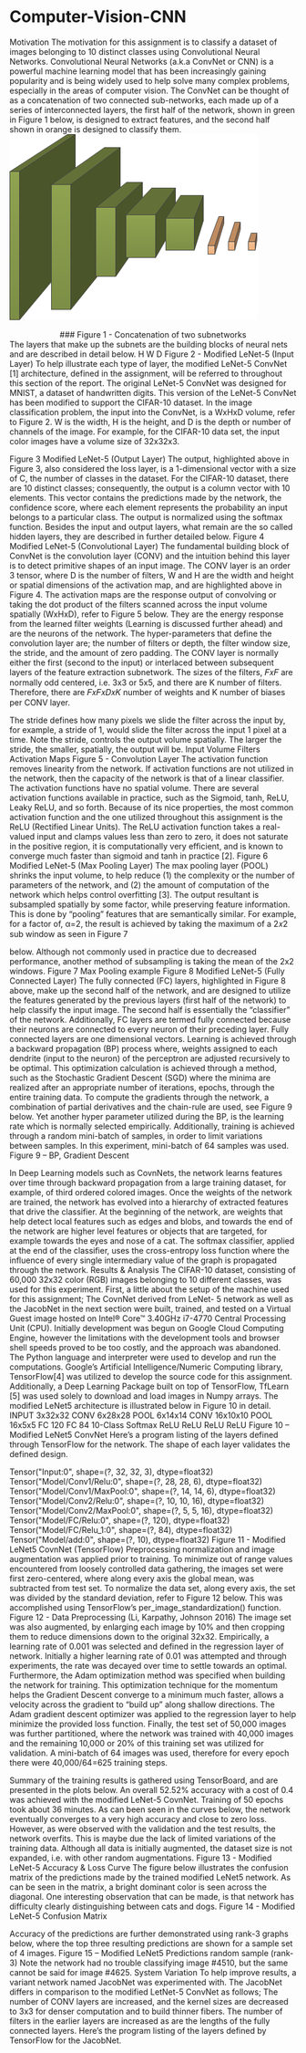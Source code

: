 # Computer-Vision-CNN
Motivation
The motivation for this assignment is to classify a dataset of images belonging to 10 distinct classes using
Convolutional Neural Networks. Convolutional Neural Networks (a.k.a ConvNet or CNN) is a powerful
machine learning model that has been increasingly gaining popularity and is being widely used to help
solve many complex problems, especially in the areas of computer vision. The ConvNet can be thought
of as a concatenation of two connected sub-networks, each made up of a series of interconnected
layers, the first half of the network, shown in green in Figure 1 below, is designed to extract features,
and the second half shown in orange is designed to classify them.
![alt text <>](https://github.com/rjacob/Computer-Vision-CNN/blob/master/img/Figure1.png) 
<div style="text-align: center"> ### Figure 1 - Concatenation of two subnetworks </div>
The layers that make up the subnets are the building blocks of neural nets and are described in detail
below.
H
W
D
Figure 2 - Modified LeNet-5 (Input Layer)
To help illustrate each type of layer, the modified LeNet-5 ConvNet [1] architecture, defined in the
assignment, will be referred to throughout this section of the report. The original LeNet-5 ConvNet was
designed for MNIST, a dataset of handwritten digits. This version of the LeNet-5 ConvNet has been
modified to support the CIFAR-10 dataset.
In the image classification problem, the input into the ConvNet, is a WxHxD volume, refer to Figure 2. W
is the width, H is the height, and D is the depth or number of channels of the image. For example, for the
CIFAR-10 data set, the input color images have a volume size of 32x32x3.

Figure 3 Modified LeNet-5 (Output Layer)
The output, highlighted above in Figure 3, also considered the loss layer, is a 1-dimensional vector with a
size of C, the number of classes in the dataset. For the CIFAR-10 dataset, there are 10 distinct classes;
consequently, the output is a column vector with 10 elements. This vector contains the predictions
made by the network, the confidence score, where each element represents the probability an input
belongs to a particular class. The output is normalized using the softmax function. Besides the input and
output layers, what remain are the so called hidden layers, they are described in further detailed below.
Figure 4 Modified LeNet-5 (Convolutional Layer)
The fundamental building block of ConvNet is the convolution layer (CONV) and the intuition behind
this layer is to detect primitive shapes of an input image. The CONV layer is an order 3 tensor, where D is
the number of filters, W and H are the width and height or spatial dimensions of the activation map, and
are highlighted above in Figure 4. The activation maps are the response output of convolving or taking
the dot product of the filters scanned across the input volume spatially (WxHxD), refer to Figure 5
below. They are the energy response from the learned filter weights (Learning is discussed further
ahead) and are the neurons of the network. The hyper-parameters that define the convolution layer are;
the number of filters or depth, the filter window size, the stride, and the amount of zero padding. The
CONV layer is normally either the first (second to the input) or interlaced between subsequent layers of
the feature extraction subnetwork. The sizes of the filters, 𝐹𝑥𝐹 are normally odd centered, i.e. 3x3 or
5x5, and there are K number of filters. Therefore, there are 𝐹𝑥𝐹𝑥𝐷𝑥𝐾 number of weights and K number
of biases per CONV layer.

The stride defines how many pixels we slide the filter across the input by, for example, a stride of 1,
would slide the filter across the input 1 pixel at a time. Note the stride, controls the output volume
spatially. The larger the stride, the smaller, spatially, the output will be.
Input Volume
Filters
Activation Maps
Figure 5 - Convolution Layer
The activation function removes linearity from the network. If activation functions are not utilized in the
network, then the capacity of the network is that of a linear classifier. The activation functions have no
spatial volume. There are several activation functions available in practice, such as the Sigmoid, tanh,
ReLU, Leaky ReLU, and so forth. Because of its nice properties, the most common activation function
and the one utilized throughout this assignment is the ReLU (Rectified Linear Units). The ReLU activation
function takes a real-valued input and clamps values less than zero to zero, it does not saturate in the
positive region, it is computationally very efficient, and is known to converge much faster than sigmoid
and tanh in practice [2].
Figure 6 Modified LeNet-5 (Max Pooling Layer)
The max pooling layer (POOL) shrinks the input volume, to help reduce (1) the complexity or the
number of parameters of the network, and (2) the amount of computation of the network which helps
control overfitting [3]. The output resultant is subsampled spatially by some factor, while preserving
feature information. This is done by “pooling” features that are semantically similar. For example, for a
factor of, α=2, the result is achieved by taking the maximum of a 2𝑥2 sub window as seen in Figure 7

below. Although not commonly used in practice due to decreased performance, another method of
subsampling is taking the mean of the 2x2 windows.
Figure 7 Max Pooling example
Figure 8 Modified LeNet-5 (Fully Connected Layer)
The fully connected (FC) layers, highlighted in Figure 8 above, make up the second half of the network,
and are designed to utilize the features generated by the previous layers (first half of the network) to
help classify the input image. The second half is essentially the “classifier” of the network. Additionally,
FC layers are termed fully connected because their neurons are connected to every neuron of their
preceding layer. Fully connected layers are one dimensional vectors.
Learning is achieved through a backward propagation (BP) process where, weights assigned to each
dendrite (input to the neuron) of the perceptron are adjusted recursively to be optimal. This
optimization calculation is achieved through a method, such as the Stochastic Gradient Descent (SGD)
where the minima are realized after an appropriate number of iterations, epochs, through the entire
training data. To compute the gradients through the network, a combination of partial derivatives and
the chain-rule are used, see Figure 9 below. Yet another hyper parameter utilized during the BP, is the
learning rate which is normally selected empirically. Additionally, training is achieved through a random
mini-batch of samples, in order to limit variations between samples. In this experiment, mini-batch of 64
samples was used.
Figure 9 – BP, Gradient Descent

In Deep Learning models such as CovnNets, the network learns features over time through backward
propagation from a large training dataset, for example, of third ordered colored images. Once the
weights of the network are trained, the network has evolved into a hierarchy of extracted features that
drive the classifier. At the beginning of the network, are weights that help detect local features such as
edges and blobs, and towards the end of the network are higher level features or objects that are
targeted, for example towards the eyes and nose of a cat. The softmax classifier, applied at the end of
the classifier, uses the cross-entropy loss function where the influence of every single intermediary
value of the graph is propagated through the network.
Results & Analysis
The CIFAR-10 dataset, consisting of 60,000 32x32 color (RGB) images belonging to 10 different classes,
was used for this experiment.
First, a little about the setup of the machine used for this assignment; The CovnNet derived from LeNet-
5 network as well as the JacobNet in the next section were built, trained, and tested on a Virtual Guest
image hosted on Intel® Core™ 3.40GHz i7-4770 Central Processing Unit (CPU). Initially development was
begun on Google Cloud Computing Engine, however the limitations with the development tools and
browser shell speeds proved to be too costly, and the approach was abandoned. The Python language
and interpreter were used to develop and run the computations. Google’s Artificial Intelligence/Numeric
Computing library, TensorFlow[4] was utilized to develop the source code for this assignment.
Additionally, a Deep Learning Package built on top of TensorFlow, TfLearn [5] was used solely to
download and load images in Numpy arrays. The modified LeNet5 architecture is illustrated below in
Figure 10 in detail.
INPUT
3x32x32
CONV
6x28x28
POOL
6x14x14
CONV
16x10x10
POOL
16x5x5
FC
120
FC
84
10-Class
Softmax
ReLU ReLU ReLU ReLU
Figure 10 – Modified LeNet5 ConvNet
Here’s a program listing of the layers defined through TensorFlow for the network. The shape of each
layer validates the defined design.

Tensor("Input:0", shape=(?, 32, 32, 3), dtype=float32) Tensor("Model/Conv1/Relu:0", shape=(?, 28, 28, 6), dtype=float32) Tensor("Model/Conv1/MaxPool:0", shape=(?, 14, 14, 6), dtype=float32) Tensor("Model/Conv2/Relu:0", shape=(?, 10, 10, 16), dtype=float32) Tensor("Model/Conv2/MaxPool:0", shape=(?, 5, 5, 16), dtype=float32) Tensor("Model/FC/Relu:0", shape=(?, 120), dtype=float32) Tensor("Model/FC/Relu_1:0", shape=(?, 84), dtype=float32) Tensor("Model/add:0", shape=(?, 10), dtype=float32)
Figure 11 - Modified LeNet5 CovnNet (TensorFlow)
Preprocessing normalization and image augmentation was applied prior to training. To minimize out of range values encountered from loosely controlled data gathering, the images set were first zero-centered, where along every axis the global mean, was subtracted from test set. To normalize the data set, along every axis, the set was divided by the standard deviation, refer to Figure 12 below. This was accomplished using TensorFlow’s per_image_standardization() function.
Figure 12 - Data Preprocessing (Li, Karpathy, Johnson 2016)
The image set was also augmented, by enlarging each image by 10% and then cropping them to reduce dimensions down to the original 32x32.
Empirically, a learning rate of 0.001 was selected and defined in the regression layer of network. Initially a higher learning rate of 0.01 was attempted and through experiments, the rate was decayed over time to settle towards an optimal.
Furthermore, the Adam optimization method was specified when building the network for training. This optimization technique for the momentum helps the Gradient Descent converge to a minimum much faster, allows a velocity across the gradient to “build up” along shallow directions. The Adam gradient descent optimizer was applied to the regression layer to help minimize the provided loss function.
Finally, the test set of 50,000 images was further partitioned, where the network was trained with 40,000 images and the remaining 10,000 or 20% of this training set was utilized for validation. A mini-batch of 64 images was used, therefore for every epoch there were 40,000/64=625 training steps.

Summary of the training results is gathered using TensorBoard, and are presented in the plots below. An overall 52.52% accuracy with a cost of 0.4 was achieved with the modified LeNet-5 CovnNet. Training of 50 epochs took about 36 minutes.
As can been seen in the curves below, the network eventually converges to a very high accuracy and close to zero loss. However, as were observed with the validation and the test results, the network overfits. This is maybe due the lack of limited variations of the training data. Although all data is initially augmented, the dataset size is not expanded, i.e. with other random augmentations.
Figure 13 - Modified LeNet-5 Accuracy & Loss Curve
The figure below illustrates the confusion matrix of the predictions made by the trained modified LeNet5 network. As can be seen in the matrix, a bright dominant color is seen across the diagonal. One interesting observation that can be made, is that network has difficulty clearly distinguishing between cats and dogs.
Figure 14 - Modified LeNet-5 Confusion Matrix

Accuracy of the predictions are further demonstrated using rank-3 graphs below, where the top three resulting predictions are shown for a sample set of 4 images.
Figure 15 – Modified LeNet5 Predictions random sample (rank-3)
Note the network had no trouble classifying image #4510, but the same cannot be said for image #4625.
System Variation
To help improve results, a variant network named JacobNet was experimented with. The JacobNet differs in comparison to the modified LetNet-5 ConvNet as follows; The number of CONV layers are increased, and the kernel sizes are decreased to 3x3 for denser computation and to build thinner fibers. The number of filters in the earlier layers are increased as are the lengths of the fully connected layers. Here’s the program listing of the layers defined by TensorFlow for the JacobNet.
